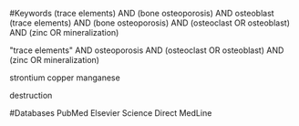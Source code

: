 
#Keywords
(trace elements) AND (bone osteoporosis) AND osteoblast 
(trace elements) AND (bone osteoporosis) AND (osteoclast OR osteoblast) AND (zinc OR mineralization)

"trace elements" AND osteoporosis AND (osteoclast OR osteoblast) AND (zinc OR mineralization)


strontium 
copper 
manganese 
 
 
destruction

#Databases
PubMed
Elsevier Science Direct
MedLine
